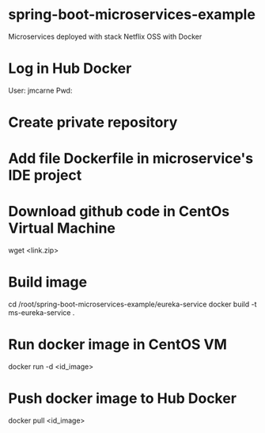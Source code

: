 # spring-boot-microservices-example
Microservices deployed with stack Netflix OSS with Docker

# Log in Hub Docker
User: jmcarne
Pwd:

# Create private repository

# Add file Dockerfile in microservice's IDE project

# Download github code in CentOs Virtual Machine
wget <link.zip>

# Build image
cd /root/spring-boot-microservices-example/eureka-service
docker build -t ms-eureka-service .

# Run docker image in CentOS VM
docker run -d <id_image>

# Push docker image to Hub Docker
docker pull <id_image>